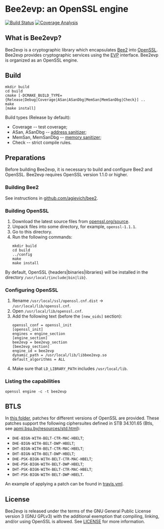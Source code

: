 Bee2evp: an OpenSSL engine
==========================

[![Build Status](https://travis-ci.com/bcrypto/bee2evp.svg?branch=master)](https://travis-ci.com/bcrypto/bee2evp)
[![Coverage Analysis](https://codecov.io/gh/bcrypto/bee2evp/coverage.svg?branch=master)](https://codecov.io/gh/bcrypto/bee2evp?branch=master)

What is Bee2evp?
----------------

Bee2evp is a cryptographic library which encapsulates [Bee2](https://github.com/agievich/bee2)
into [OpenSSL](openssl.org). Bee2evp provides cryptographic services using the 
[EVP](https://wiki.openssl.org/index.php/EVP) interface. Bee2evp is organized 
as an OpenSSL engine.

Build
-----
```
mkdir build
cd build
cmake [-DCMAKE_BUILD_TYPE={Release|Debug|Coverage|ASan|ASanDbg|MemSan|MemSanDbg|Check}] ..
make
[make install]
```

Build types (Release by default):
   
*  Coverage -- test coverage; 
*  ASan, ASanDbg -- [address sanitizer](http://en.wikipedia.org/wiki/AddressSanitizer);
*  MemSan, MemSanDbg -- [memory sanitizer](http://code.google.com/p/memory-sanitizer/);
*  Check -- strict compile rules.

Preparations
------------

Before building Bee2evp, it is necessary to build and configure Bee2 and OpenSSL. 
Bee2evp requires OpenSSL version 1.1.0 or higher.

### Building Bee2

See instructions in [github.com/agievich/bee2](https://github.com/agievich/bee2).

### Building OpenSSL

1. Download the latest source files from [openssl.org/source](https://openssl.org/source).
2. Unpack files into some directory, for example, `openssl-1.1.1`.
3. Go to this directory.
4. Run the following commands:
   ```		
   mkdir build
   cd build
   ../config 
   make
   make install
   ```

By default, OpenSSL {headers|binaries|libraries} will be installed
in the directory `/usr/local/{include|bin|lib}`.

### Configuring OpenSSL

1. Rename `/usr/local/ssl/openssl.cnf.dist` -> `/usr/local/lib/openssl.cnf`.
2. Open `/usr/local/lib/openssl.cnf`.
3. Add the following text (before the `[new_oids]` section):
   ```
   openssl_conf = openssl_init
   [openssl_init]
   engines = engine_section
   [engine_section]
   bee2evp = bee2evp_section
   [bee2evp_section]
   engine_id = bee2evp
   dynamic_path = /usr/local/lib/libbee2evp.so
   default_algorithms = ALL
   ```
4. Make sure that `LD_LIBRARY_PATH` includes `/usr/local/lib`.
   
### Listing the capabilities

```
openssl engine -c -t bee2evp
```

BTLS
----

In [this folder](btls), patches for different versions of OpenSSL are provided. 
These patches support the following ciphersuites defined in STB 34.101.65 
(Btls, see [apmi.bsu.by/resources/std.html](http://apmi.bsu.by/resources/std.html)):
- `DHE-BIGN-WITH-BELT-CTR-MAC-HBELT`;
- `DHE-BIGN-WITH-BELT-DWP-HBELT`;
- `DHT-BIGN-WITH-BELT-CTR-MAC-HBELT`;
- `DHT-BIGN-WITH-BELT-DWP-HBELT`;
- `DHE-PSK-BIGN-WITH-BELT-CTR-MAC-HBELT`;
- `DHE-PSK-BIGN-WITH-BELT-DWP-HBELT`;
- `DHT-PSK-BIGN-WITH-BELT-CTR-MAC-HBELT`;
- `DHT-PSK-BIGN-WITH-BELT-DWP-HBELT`.

An example of applying a patch can be found in [travis.yml](.travis.yml).

License
-------

Bee2evp is released under the terms of the GNU General Public License version 3
(GNU GPLv3) with the additional exemption that compiling, linking, 
and/or using OpenSSL is allowed. See [LICENSE](LICENSE) for more information.
